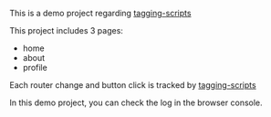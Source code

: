 This is a demo project regarding [tagging-scripts](https://www.npmjs.com/package/tagging-scripts)


This project includes 3 pages:

- home
- about
- profile

Each router change and button click is tracked by [tagging-scripts](https://www.npmjs.com/package/tagging-scripts)

In this demo project, you can check the log in the browser console.



